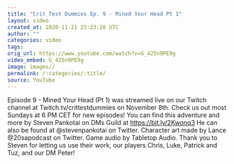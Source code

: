 ```yaml
---
title: "Crit Test Dummies Ep. 9 - Mined Your Head Pt 1"
layout: video
created_at: 2020-11-21 23:23:28 UTC
author: ""
categories: video
tags: 
orig_url: https://www.youtube.com/watch?v=G_425n9PE9g
video_embed: G_425n9PE9g
image: images//
permalink: /:categories/:title/
source: YouTube
---
```

Episode 9 - Mined Your Head (Pt 1) was streamed live on our Twitch channel at Twitch.tv/crittestdummies on November 8th. Check us out most Sundays at 6 PM CET for new episodes! You can find this adventure and more by Steven Pankotai on DMs Guild at https://bit.ly/2Kwonq3 He can also be found at @stevenpankotai on Twitter. Character art made by Lance @20sapodcast on Twitter. Game audio by Tabletop Audio. Thank you to Steven for letting us use their work, our players Chris, Luke, Patrick and Tuz, and our DM Peter!
